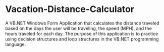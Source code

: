 # Vacation-Distance-Calculator
A VB.NET Windows Form Application that calculates the distance traveled based on the days the user will be traveling, the speed (MPH), and the hours traveled for each day. The purpose of this application is to practice using decision structures and loop structures in the VB.NET programming language.

